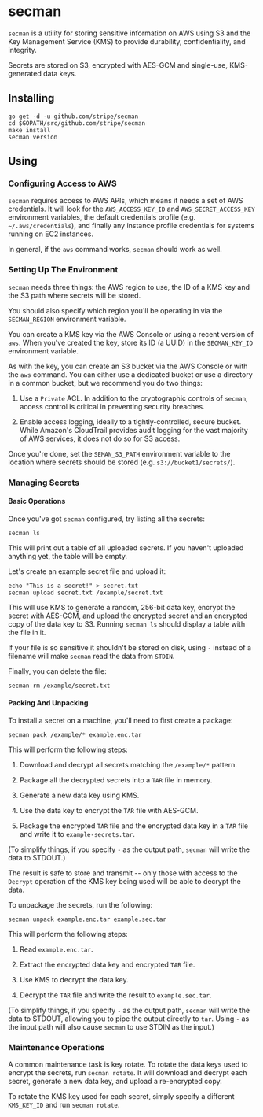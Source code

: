 # secman

`secman` is a utility for storing sensitive information on AWS using S3
and the Key Management Service (KMS) to provide durability,
confidentiality, and integrity.

Secrets are stored on S3, encrypted with AES-GCM and single-use,
KMS-generated data keys.

## Installing

```shell
go get -d -u github.com/stripe/secman
cd $GOPATH/src/github.com/stripe/secman
make install
secman version
```

## Using

### Configuring Access to AWS

`secman` requires access to AWS APIs, which means it needs a set of AWS
credentials. It will look for the `AWS_ACCESS_KEY_ID` and
`AWS_SECRET_ACCESS_KEY` environment variables, the default credentials
profile (e.g. `~/.aws/credentials`), and finally any instance profile
credentials for systems running on EC2 instances.

In general, if the `aws` command works, `secman` should work as well.

### Setting Up The Environment

`secman` needs three things: the AWS region to use, the ID of a KMS key
and the S3 path where secrets will be stored.

You should also specify which region you'll be operating in via the
`SECMAN_REGION` environment variable.

You can create a KMS key via the AWS Console or using a recent version
of `aws`. When you've created the key, store its ID (a UUID) in the
`SECMAN_KEY_ID` environment variable.

As with the key, you can create an S3 bucket via the AWS Console or with
the `aws` command. You can either use a dedicated bucket or use a
directory in a common bucket, but we recommend you do two things:

1. Use a `Private` ACL. In addition to the cryptographic controls of
   `secman`, access control is critical in preventing security breaches.

2. Enable access logging, ideally to a tightly-controlled, secure
   bucket. While Amazon's CloudTrail provides audit logging for the vast
   majority of AWS services, it does not do so for S3 access.

Once you're done, set the `SEMAN_S3_PATH` environment variable to the
location where secrets should be stored (e.g. `s3://bucket1/secrets/`).

### Managing Secrets

#### Basic Operations

Once you've got `secman` configured, try listing all the secrets:

```shell
secman ls
```

This will print out a table of all uploaded secrets. If you haven't
uploaded anything yet, the table will be empty.

Let's create an example secret file and upload it:

```shell
echo "This is a secret!" > secret.txt
secman upload secret.txt /example/secret.txt
```

This will use KMS to generate a random, 256-bit data key, encrypt the
secret with AES-GCM, and upload the encrypted secret and an encrypted
copy of the data key to S3. Running `secman ls` should display a table
with the file in it.

If your file is so sensitive it shouldn't be stored on disk, using `-`
instead of a filename will make `secman` read the data from `STDIN`.

Finally, you can delete the file:

```shell
secman rm /example/secret.txt
```

#### Packing And Unpacking

To install a secret on a machine, you'll need to first create a package:

```shell
secman pack /example/* example.enc.tar
```

This will perform the following steps:

1. Download and decrypt all secrets matching the `/example/*` pattern.

2. Package all the decrypted secrets into a `TAR` file in memory.

3. Generate a new data key using KMS.

4. Use the data key to encrypt the `TAR` file with AES-GCM.

5. Package the encrypted `TAR` file and the encrypted data key in a
   `TAR` file and write it to `example-secrets.tar`.

(To simplify things, if you specify `-` as the output path,
`secman` will write the data to STDOUT.)

The result is safe to store and transmit -- only those with access to
the `Decrypt` operation of the KMS key being used will be able to
decrypt the data.

To unpackage the secrets, run the following:

```shell
secman unpack example.enc.tar example.sec.tar
```

This will perform the following steps:

1. Read `example.enc.tar`.

2. Extract the encrypted data key and encrypted `TAR` file.

3. Use KMS to decrypt the data key.

4. Decrypt the `TAR` file and write the result to `example.sec.tar`.

(To simplify things, if you specify `-` as the output path, `secman`
will write the data to STDOUT, allowing you to pipe the output directly
to `tar`. Using `-` as the input path will also cause `secman` to use
STDIN as the input.)

### Maintenance Operations

A common maintenance task is key rotate. To rotate the data keys used to
encrypt the secrets, run `secman rotate`. It will download and decrypt
each secret, generate a new data key, and upload a re-encrypted copy.

To rotate the KMS key used for each secret, simply specify a different
`KMS_KEY_ID` and run `secman rotate`.
